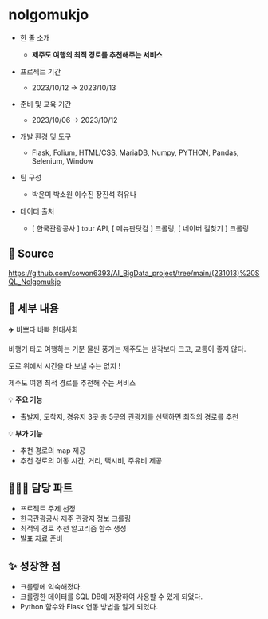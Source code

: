 # nolgomukjo

- 한 줄 소개
  - **제주도 여행의 최적 경로를 추천해주는 서비스**
    
- 프로젝트 기간
  - 2023/10/12 → 2023/10/13
- 준비 및 교육 기간
  - 2023/10/06 → 2023/10/12
- 개발 환경 및 도구
  - Flask, Folium, HTML/CSS, MariaDB, Numpy, PYTHON, Pandas, Selenium, Window
- 팀 구성
  - 박윤미 박소원 이수진 장진석 허유나 
- 데이터 출처
  - [ 한국관광공사 ] tour API, [ 메뉴판닷컴 ] 크롤링, [ 네이버 길찾기 ] 크롤링

## 🔗 **Source**

https://github.com/sowon6393/AI_BigData_project/tree/main/(231013)%20SQL_Nolgomukjo

## 💖 세부 내용


✈️ 바쁘다 바빠 현대사회


비행기 타고 여행하는 기분 물씬 풍기는 제주도는 생각보다 크고, 교통이 좋지 않다.


도로 위에서 시간을 다 보낼 수는 없지 !


제주도 여행 최적 경로를 추천해 주는 서비스

💡 **주요 기능**
- 출발지, 도착지, 경유지 3곳 총 5곳의 관광지를 선택하면 최적의 경로를 추천

💡 **부가 기능**
- 추천 경로의 map 제공
- 추천 경로의 이동 시간, 거리, 택시비, 주유비 제공



## 👩🏻‍💼 담당 파트

- 프로젝트 주제 선정
- 한국관광공사 제주 관광지 정보 크롤링
- 최적의 경로 추천 알고리즘 함수 생성
- 발표 자료 준비

## ✨ 성장한 점

- 크롤링에 익숙해졌다.
- 크롤링한 데이터를 SQL DB에 저장하여 사용할 수 있게 되었다.
- Python 함수와 Flask 연동 방법을 알게 되었다.
